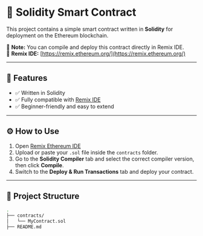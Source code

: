 # 💼 Solidity Smart Contract

This project contains a simple smart contract written in **Solidity** for deployment on the Ethereum blockchain.

📌 **Note:** You can compile and deploy this contract directly in Remix IDE.  
🔗 **Remix IDE:** [https://remix.ethereum.org/](https://remix.ethereum.org/)

---

## 🧪 Features

- ✅ Written in Solidity
- ✅ Fully compatible with [Remix IDE](https://remix.ethereum.org)
- ✅ Beginner-friendly and easy to extend

---

## ⚙️ How to Use

1. Open [Remix Ethereum IDE](https://remix.ethereum.org)
2. Upload or paste your `.sol` file inside the `contracts` folder.
3. Go to the **Solidity Compiler** tab and select the correct compiler version, then click **Compile**.
4. Switch to the **Deploy & Run Transactions** tab and deploy your contract.

---

## 📁 Project Structure

```bash
.
├── contracts/
│   └── MyContract.sol
├── README.md
